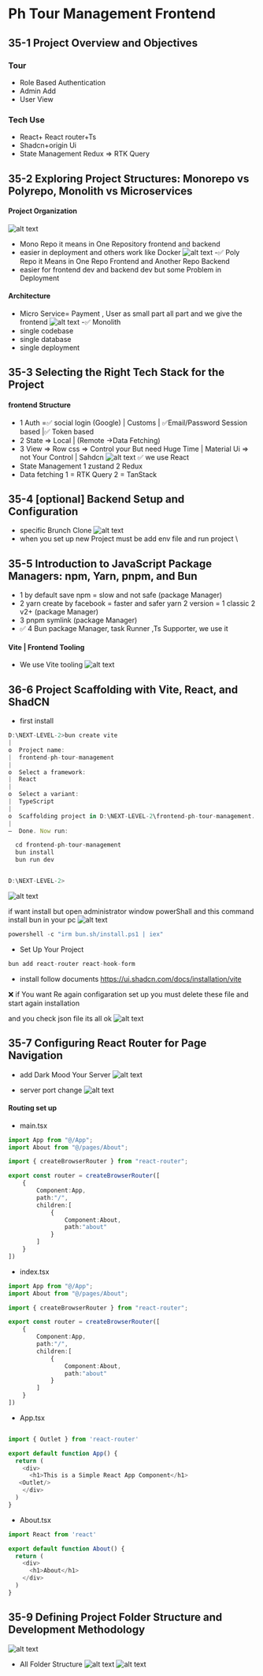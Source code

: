 # Ph Tour Management Frontend 

## 35-1 Project Overview and Objectives
### Tour
- Role Based Authentication
- Admin Add
- User View
### Tech Use
- React+ React router+Ts
- Shadcn+origin Ui
- State Management Redux => RTK Query


## 35-2 Exploring Project Structures: Monorepo vs Polyrepo, Monolith vs Microservices

#### Project Organization
![alt text](image.png)
- Mono Repo it means in One Repository frontend and backend
- easier in deployment and others work like Docker
![alt text](image-1.png)
-✅ Poly Repo it Means in One Repo Frontend and Another Repo Backend
- easier for frontend dev and backend dev but some Problem in Deployment

#### Architecture
- Micro Service= Payment , User as small part all part and we give the frontend
![alt text](image-2.png)
-✅ Monolith
- single codebase
- single database
- single deployment

## 35-3 Selecting the Right Tech Stack for the Project

#### frontend Structure
- 1 Auth =✅ social login (Google) | Customs | ✅Email/Password
 Session based |✅ Token based
- 2 State => Local | (Remote ->Data Fetching)
- 3 View => Row css => Control your But need Huge Time | Material Ui => not Your Control | Sahdcn
![alt text](image-3.png)
✅ we use React 
- State Management 1 zustand 2 Redux
- Data fetching 1 = RTK Query 2 = TanStack

## 35-4 [optional] Backend Setup and Configuration
- specific Brunch Clone ![alt text](image-4.png)
- when you set up new Project must be add env file and run project     \

## 35-5 Introduction to JavaScript Package Managers: npm, Yarn, pnpm, and Bun

- 1 by default save npm = slow and not safe (package Manager)
- 2 yarn create by facebook = faster and safer
yarn 2 version = 1 classic 2 v2+ (package Manager)
- 3 pnpm symlink (package Manager) 
- ✅ 4 Bun package Manager, task Runner ,Ts Supporter, we use it
#### Vite | Frontend Tooling
- We use Vite tooling
![alt text](image-5.png)

## 36-6 Project Scaffolding with Vite, React, and ShadCN
- first install
```ts
D:\NEXT-LEVEL-2>bun create vite
|
o  Project name:
|  frontend-ph-tour-management
|
o  Select a framework:
|  React
|
o  Select a variant:
|  TypeScript
|
o  Scaffolding project in D:\NEXT-LEVEL-2\frontend-ph-tour-management...
|
—  Done. Now run:

  cd frontend-ph-tour-management
  bun install
  bun run dev


D:\NEXT-LEVEL-2>
```
![alt text](image-6.png)

if want install but open administrator window powerShall and this command install bun in your pc
![alt text](image-7.png)

```ts
powershell -c "irm bun.sh/install.ps1 | iex"
```
- Set Up Your Project
```ts
bun add react-router react-hook-form
```
- install follow documents
https://ui.shadcn.com/docs/installation/vite

❌ if You want Re again configaration set up you must delete these file and start again installation 

and you check json file its all ok
![alt text](image-8.png)


## 35-7 Configuring React Router for Page Navigation
- add Dark Mood Your Server
![alt text](image-9.png)

- server port change 
![alt text](image-10.png)

#### Routing set up
- main.tsx
```ts
import App from "@/App";
import About from "@/pages/About";

import { createBrowserRouter } from "react-router";

export const router = createBrowserRouter([
    {
        Component:App,
        path:"/",
        children:[
            {
                Component:About,
                path:"about"
            }
        ]
    }
])
```
- index.tsx
```ts
import App from "@/App";
import About from "@/pages/About";

import { createBrowserRouter } from "react-router";

export const router = createBrowserRouter([
    {
        Component:App,
        path:"/",
        children:[
            {
                Component:About,
                path:"about"
            }
        ]
    }
])
```
- App.tsx
```ts

import { Outlet } from 'react-router'

export default function App() {
  return (
    <div>
      <h1>This is a Simple React App Component</h1>
   <Outlet/>
    </div>
  )
}
```
- About.tsx
```ts
import React from 'react'

export default function About() {
  return (
    <div>
      <h1>About</h1>
    </div>
  )
}
```
## 35-9 Defining Project Folder Structure and Development Methodology

![alt text](image-11.png)
- All Folder Structure
![alt text](image-12.png)
![alt text](image-13.png)